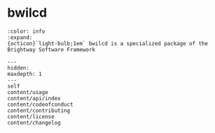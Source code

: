 # bwilcd

```{button-link} https://docs.brightway.dev
:color: info
:expand:
{octicon}`light-bulb;1em` bwilcd is a specialized package of the Brightway Software Framework
```

```{toctree}
---
hidden:
maxdepth: 1
---
self
content/usage
content/api/index
content/codeofconduct
content/contributing
content/license
content/changelog
```
